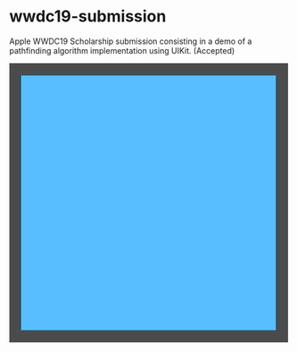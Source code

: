 # wwdc19-submission
Apple WWDC19 Scholarship submission consisting in a demo of a pathfinding algorithm implementation using UIKit. (Accepted)

![gif](https://github.com/louthinker/wwdc19-submission/blob/master/WWDC19.gif)
